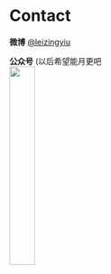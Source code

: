 # Contact

**微博** [@leizingyiu](https://weibo.com/u/1688314062 "@leizingyiu") <br/>

**公众号** (以后希望能月更吧 <br/>
<img src='http://pic.leizingyiu.net/leizingyiu@wx.svg' width='30%'>
